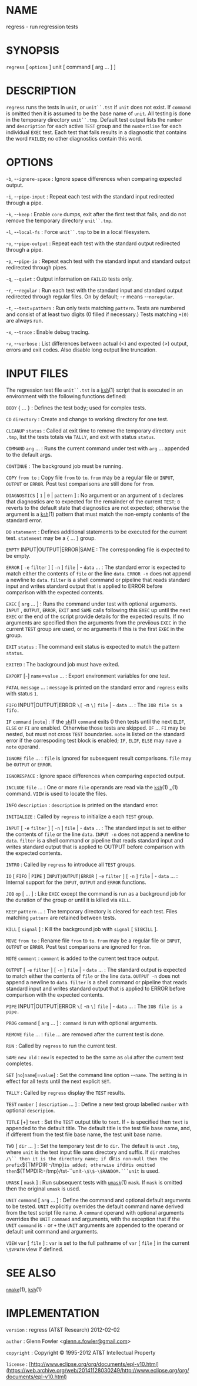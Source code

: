 # NAME

regress - run regression tests

# SYNOPSIS

`regress` \[ `options` \] unit \[ command \[ arg ... \] \]

# DESCRIPTION

`regress` runs the tests in `unit`, or `unit``.tst` if `unit` does
not exist. If `command` is omitted then it is assumed to be the base
name of `unit`. All testing is done in the temporary directory
`unit``.tmp`.
Default test output lists the `number` and `description` for each active
`TEST` group and the `number`:`line` for each individual `EXEC`
test. Each test that fails results in a diagnostic that contains the
word `FAILED`; no other diagnostics contain this word.

# OPTIONS

-`b`, --`ignore-space`
:   Ignore space differences when comparing expected output.

-`i`, --`pipe-input`
:   Repeat each test with the standard input redirected through a pipe.

-`k`, --`keep`
:   Enable `core` dumps, exit after the first test that fails, and do
    not remove the temporary directory `unit``.tmp`.

-`l`, --`local-fs`
:   Force `unit``.tmp` to be in a local filesystem.

-`o`, --`pipe-output`
:   Repeat each test with the standard output redirected through a pipe.

-`p`, --`pipe-io`
:   Repeat each test with the standard input and standard output
    redirected through pipes.

-`q`, --`quiet`
:   Output information on `FAILED` tests only.

-`r`, --`regular`
:   Run each test with the standard input and standard output redirected
    through regular files. On by default; -`r` means --`noregular`.

-`t`, --`test`=`pattern`
:   Run only tests matching `pattern`. Tests are numbered and consist of
    at least two digits (0 filled if necessary.) Tests matching `+(0)`
    are always run.

-`x`, --`trace`
:   Enable debug tracing.

-`v`, --`verbose`
:   List differences between actual (&lt;) and expected (&gt;) output,
    errors and exit codes. Also disable long output line truncation.

# INPUT FILES

The regression test file `unit``.tst` is a
[`ksh`](/web/20141128030249/http://www2.research.att.com/~astopen/man/man1/ksh.html)(1)
script that is executed in an environment with the following functions
defined:

`BODY` { ... }
:   Defines the test body; used for complex tests.

`CD` `directory`
:   Create and change to working directory for one test.

`CLEANUP` `status`
:   Called at exit time to remove the temporary directory `unit`
    `.tmp`, list the tests totals via `TALLY`, and exit with status
    `status`.

`COMMAND` `arg` ...
:   Runs the current command under test with `arg` ... appended to the
    default args.

`CONTINUE`
:   The background job must be running.

`COPY` `from to`
:   Copy file `from` to `to`. `from` may be a regular file or `INPUT`,
    `OUTPUT` or `ERROR`. Post test comparisons are still done for
    `from`.

`DIAGNOSTICS` \[ `1` | `0` | `pattern` \]
:   No argument or an argument of `1` declares that diagnostics are to
    expected for the remainder of the current `TEST`; `0` reverts to
    the default state that diagnostics are not expected; otherwise the
    argument is a
    [`ksh`](/web/20141128030249/http://www2.research.att.com/~astopen/man/man1/ksh.html)(1)
    pattern that must match the non-empty contents of the
    standard error.

`DO` `statement`
:   Defines additional statements to be executed for the current test.
    `statement` may be a { ... } group.

`EMPTY` INPUT|OUTPUT|ERROR|SAME
:   The corresponding file is expected to be empty.

`ERROR` \[ `-e` `filter` \] \[ `-n` \] `file` | - `data` ...
:   The standard error is expected to match either the contents of
    `file` or the line `data`. `ERROR -n` does not append a newline to
    `data`. `filter` is a shell command or pipeline that reads standard
    input and writes standard output that is applied to ERROR before
    comparison with the expected contents.

`EXEC` \[ `arg` ... \]
:   Runs the command under test with optional arguments. `INPUT` ,
    `OUTPUT`, `ERROR`, `EXIT` and `SAME` calls following this
    `EXEC` up until the next `EXEC` or the end of the script provide
    details for the expected results. If no arguments are specified then
    the arguments from the previious `EXEC` in the current `TEST`
    group are used, or no arguments if this is the first `EXEC` in
    the group.

`EXIT` `status`
:   The command exit status is expected to match the pattern `status`.

`EXITED`
:   The background job must have exited.

`EXPORT` \[-\] `name`=`value` ...
:   Export environment variables for one test.

`FATAL` `message` ...
:   `message` is printed on the standard error and `regress` exits
    with status `1`.

`FIFO` INPUT|OUTPUT|ERROR `\[` -n `\]` `file` | - `data` ...
:   The `IOB file is a fifo.`

`IF` `command` \[`note`\]
:   If the
    [`sh`](/web/20141128030249/http://www2.research.att.com/~astopen/man/man1/sh.html)(1)
    `command` exits 0 then tests until the next `ELIF`, `ELSE` or
    `FI` are enabled. Otherwise those tests are skipped. `IF` ...
    `FI` may be nested, but must not cross `TEST` boundaries. `note`
    is listed on the standard error if the correspoding test block is
    enabled; `IF`, `ELIF`, `ELSE` may nave a `note` operand.

`IGNORE` `file` ...
:   `file` is ignored for subsequent result comparisons. `file` may be
    `OUTPUT` or `ERROR`.

`IGNORESPACE`
:   Ignore space differences when comparing expected output.

`INCLUDE` `file` ...
:   One or more `file` operands are read via the
    [`ksh`](/web/20141128030249/http://www2.research.att.com/~astopen/man/man1/ksh.html)(1)
    [`.`](/web/20141128030249/http://www2.research.att.com/~astopen/man/man1/..html)(1) command.
    `VIEW` is used to locate the files.

`INFO` `description`
:   `description` is printed on the standard error.

`INITIALIZE`
:   Called by `regress` to initialize a each `TEST` group.

`INPUT` \[ `-e` `filter` \] \[ `-n` \] `file` | - `data` ...
:   The standard input is set to either the contents of `file` or the
    line `data`. `INPUT -n` does not append a newline to `data`.
    `filter` is a shell command or pipeline that reads standard input
    and writes standard output that is applied to OUTPUT before
    comparison with the expected contents.

`INTRO`
:   Called by `regress` to introduce all `TEST` groups.

`IO` \[ `FIFO` | `PIPE` \] `INPUT|OUTPUT|ERROR` \[ `-e` `filter` \] \[ `-n` \] `file` | - `data` ...
:   Internal support for the `INPUT`, `OUTPUT` and
    `ERROR` functions.

`JOB` `op` \[ ... \]
:   Like `EXEC` except the command is run as a background job for the
    duration of the group or until it is killed via `KILL`.

`KEEP` `pattern` ...
:   The temporary directory is cleared for each test. Files matching
    `pattern` are retained between tests.

`KILL` \[ `signal` \]
:   Kill the background job with `signal` \[ `SIGKILL` \].

`MOVE` `from to`
:   Rename file `from` to `to`. `from` may be a regular file or
    `INPUT`, `OUTPUT` or `ERROR`. Post test comparisons are
    ignored for `from`.

`NOTE` `comment`
:   `comment` is added to the current test trace output.

`OUTPUT` \[ `-e` `filter` \] \[ `-n` \] `file` | - `data` ...
:   The standard output is expected to match either the contents of
    `file` or the line `data`. `OUTPUT -n` does not append a newline
    to `data`. `filter` is a shell command or pipeline that reads
    standard input and writes standard output that is applied to ERROR
    before comparison with the expected contents.

`PIPE` INPUT|OUTPUT|ERROR `\[` -n `\]` `file` | - `data` ...
:   The `IOB file is a pipe.`

`PROG` `command` \[ `arg` ... \]
:   `command` is run with optional arguments.

`REMOVE` `file` ...
:   `file` ... are removed after the current test is done.

`RUN`
: Called by `regress` to run the current test.

`SAME` `new old`
:   `new` is expected to be the same as `old` after the current
    test completes.

`SET` \[`no`\]`name`\[=`value`\]
:   Set the command line option --`name`. The setting is in effect for
    all tests until the next explicit `SET`.

`TALLY`
:   Called by `regress` display the `TEST` results.

`TEST` `number` \[ `description` ... \]
:   Define a new test group labelled `number` with optional
    `descripion`.

`TITLE` \[+\] `text`
:   Set the `TEST` output title to `text`. If `+` is specified then
    `text` is appended to the default title. The default title is the
    test file base name, and, if different from the test file base name,
    the test unit base name.

`TWD` \[ `dir` ... \]
:   Set the temporary test dir to `dir`. The default is `unit` `.tmp`,
    where `unit` is the test input file sans directory and suffix. If
    `dir` matches `/\`` then it is the directory name; if `dir` is
    non-null then the prefix `\${TMPDIR:-/tmp}` is added; otherwise if
    `dir` is omitted then
    `\${TMPDIR:-/tmp}/tst-``unit`-\$\$-\$RANDOM.```unit` is used.

`UMASK` \[ `mask` \]
:   Run subsequent tests with
    [`umask`](/web/20141128030249/http://www2.research.att.com/~astopen/man/man1/umask.html)(1)
    `mask`. If `mask` is omitted then the original `umask` is used.

`UNIT` `command` \[ `arg` ... \]
:   Define the command and optional default arguments to be tested.
    `UNIT` explicitly overrides the default command name derived from
    the test script file name. A `command` operand with optional
    arguments overrides the `UNIT` `command` and arguments, with the
    exception that if the `UNIT` `command` is `-` or `+` the
    `UNIT` arguments are appended to the operand or default unit
    command and arguments.

`VIEW` `var` \[ `file` \]
:   `var` is set to the full pathname of `var` \[ `file` \] in the
    current `\$VPATH` view if defined.

# SEE ALSO

[`nmake`](/web/20141128030249/http://www2.research.att.com/~astopen/man/man1/nmake.html)(1),
[`ksh`](/web/20141128030249/http://www2.research.att.com/~astopen/man/man1/ksh.html)(1)

# IMPLEMENTATION

`version`
:   regress (AT&T Research) 2012-02-02

`author`
:   Glenn Fowler
    &lt;[glenn.s.fowler@gmail.com](https://web.archive.org/web/20141128030249/mailto:glenn.s.fowler@gmail.com)&gt;

`copyright`
:   Copyright © 1995-2012 AT&T Intellectual Property

`license`
:   [http://www.eclipse.org/org/documents/epl-v10.html](https://web.archive.org/web/20141128030249/http://www.eclipse.org/org/documents/epl-v10.html)


